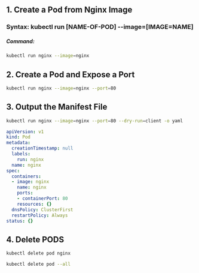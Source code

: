 ## **1. Create a Pod from Nginx Image**

### **Syntax:  kubectl run [NAME-OF-POD] --image=[IMAGE=NAME]**

##### **Command:**

```bash
kubectl run nginx --image=nginx
```

## **2. Create a Pod and Expose a Port**

```bash
kubectl run nginx --image=nginx --port=80
```

## **3. Output the Manifest File**

```bash
kubectl run nginx --image=nginx --port=80 --dry-run=client -o yaml
```
```yaml
apiVersion: v1
kind: Pod
metadata:
  creationTimestamp: null
  labels:
    run: nginx
  name: nginx
spec:
  containers:
  - image: nginx
    name: nginx
    ports:
    - containerPort: 80
    resources: {}
  dnsPolicy: ClusterFirst
  restartPolicy: Always
status: {}
```

## **4. Delete PODS**
```bash
kubectl delete pod nginx

kubectl delete pod --all
``` 

